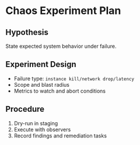 # Chaos Experiment Plan

## Hypothesis

State expected system behavior under failure.

## Experiment Design

- Failure type: `instance kill/network drop/latency`
- Scope and blast radius
- Metrics to watch and abort conditions

## Procedure

1. Dry-run in staging
2. Execute with observers
3. Record findings and remediation tasks
